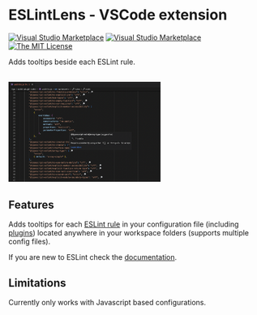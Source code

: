 # ESLintLens - VSCode extension

[![Visual Studio Marketplace](https://img.shields.io/vscode-marketplace/v/ldlework.eslintlens.svg)](https://marketplace.visualstudio.com/items?itemName=ldlework.eslintlens)
[![Visual Studio Marketplace](https://vsmarketplacebadge.apphb.com/installs-short/ldlework.eslintlens.svg?style=flat-square)](https://marketplace.visualstudio.com/items?itemName=ldlework.eslintlens)
[![The MIT License](https://img.shields.io/badge/license-MIT-orange.svg?style=flat-square)](http://opensource.org/licenses/MIT)

Adds tooltips beside each ESLint rule.

<p align="left">
  <br />
  <img src="https://raw.githubusercontent.com/dustinlacewell/vscode-eslintlens/main/images/screenshot-1.png" alt="ESLintLens Screenshot" width="300px" />
  <br />
</p>

## Features

Adds tooltips for each [ESLint rule](https://eslint.org/docs/rules/) in your configuration file (including [plugins](https://www.npmjs.com/search?q=eslint-plugin-&ranking=popularity)) located anywhere in your workspace folders (supports multiple config files).

If you are new to ESLint check the [documentation](http://eslint.org/).

## Limitations

Currently only works with Javascript based configurations.